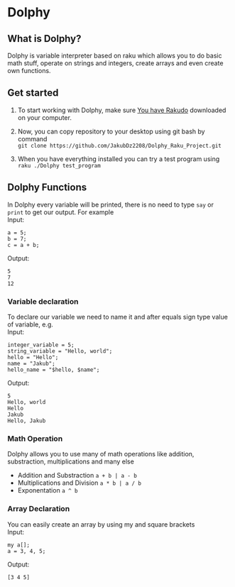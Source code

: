 # Dolphy

## What is Dolphy?

Dolphy is variable interpreter based on raku which allows you to do basic math stuff, operate on strings and integers, create arrays and even create own functions.

## Get started

1. To start working with Dolphy, make sure [You have Rakudo](https://rakudo.org/) downloaded on your computer.

2. Now, you can copy repository to your desktop using git bash by command    
`git clone https://github.com/JakubDz2208/Dolphy_Raku_Project.git `

3. When you have everything installed you can try a test program using    
`raku ./Dolphy test_program`

## Dolphy Functions

In Dolphy every variable will be printed, there is no need to type `say` or `print` to get our output. For example    
Input:    
```
a = 5;
b = 7;
c = a + b;
```
Output:    
```
5
7
12
```
### Variable declaration
To declare our variable we need to name it and after equals sign type value of variable, e.g.    
Input:
```
integer_variable = 5;
string_variable = "Hello, world";
hello = "Hello";
name = "Jakub";
hello_name = "$hello, $name";
```
Output:
```
5
Hello, world
Hello
Jakub
Hello, Jakub
```
### Math Operation
Dolphy allows you to use many of math operations like addition, substraction, multiplications and many else
- Addition and Substraction `a + b | a - b`
- Multiplications and Division `a * b | a / b`
- Exponentation `a ^ b`

### Array Declaration
You can easily create an array by using my and square brackets    
Input:
```
my a[];
a = 3, 4, 5;
```
Output:
```
[3 4 5]
```

